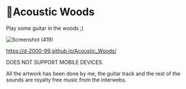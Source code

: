 # 🎸Acoustic Woods
Play some guitar in the woods ;)

![Screenshot (419)](https://user-images.githubusercontent.com/68558063/113477100-58787e00-949d-11eb-9922-d4eb28e9b7ff.png)

https://d-2000-99.github.io/Acoustic_Woods/

DOES NOT SUPPORT MOBILE DEVICES.

All the artwork has been done by me, the guitar track and the rest of the sounds are royalty free music from the interwebs.
